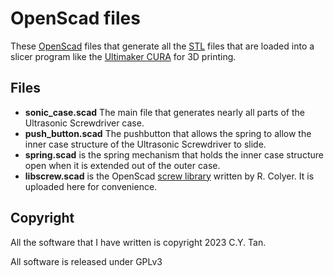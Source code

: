 # OpenScad files

These [OpenScad](https://openscad.org/) files that generate all the [STL](https://github.com/cytan299/Ultrasonic_Screwdriver/tree/main/STL) files that are loaded into a slicer program like the  [Ultimaker CURA](https://ultimaker.com/software/ultimaker-cura/) for 3D printing.

## Files
* **sonic_case.scad** The main file that generates nearly all parts of the Ultrasonic Screwdriver case.
* **push_button.scad** The pushbutton that allows the spring to allow the inner case structure of the Ultrasonic Screwdriver to slide.
* **spring.scad** is the spring mechanism that holds the inner case structure open when it is extended out of the outer case.
* **libscrew.scad** is the OpenScad [screw library](https://www.thingiverse.com/thing:1686322) written by R. Colyer. It is uploaded here for convenience.

## Copyright

All the software that I have written is copyright 2023 C.Y. Tan.

All software is released under GPLv3





 
